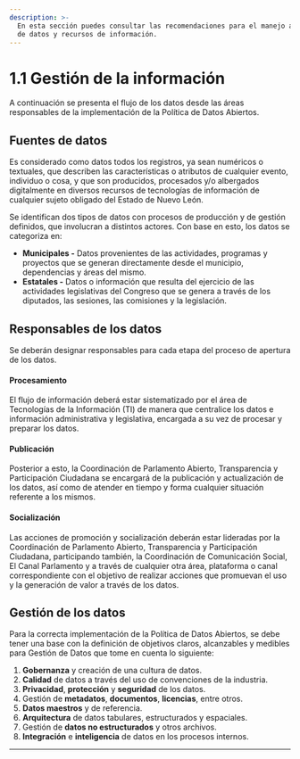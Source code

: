 ```yaml
---
description: >-
  En esta sección puedes consultar las recomendaciones para el manejo adecuado
  de datos y recursos de información.
---
```


# 1.1 Gestión de la información

A continuación se presenta el flujo de los datos desde las áreas responsables de la implementación de la Política de Datos Abiertos.

## Fuentes de datos

Es considerado como datos todos los registros, ya sean numéricos o textuales, que describen las características o atributos de cualquier evento, individuo o cosa, y que son producidos, procesados y/o albergados digitalmente en diversos recursos de tecnologías de información de cualquier sujeto obligado del Estado de Nuevo León.

Se identifican dos tipos de datos con procesos de producción y de gestión definidos, que involucran a distintos actores. Con base en esto, los datos se categoriza en:

* **Municipales -** Datos provenientes de las actividades, programas y proyectos que se generan directamente desde el municipio, dependencias y áreas del mismo.
* **Estatales -** Datos o información que resulta del ejercicio de las actividades legislativas del Congreso que se genera a través de los diputados, las sesiones, las comisiones y la legislación.

## **Responsables de los datos**

Se deberán designar responsables para cada etapa del proceso de apertura de los datos.

#### Procesamiento

El flujo de información deberá estar sistematizado por el área de Tecnologías de la Información (TI) de manera que centralice los datos e información administrativa y legislativa, encargada a su vez de procesar y preparar los datos.

#### Publicación

Posterior a esto, la Coordinación de Parlamento Abierto, Transparencia y Participación Ciudadana se encargará de la publicación y actualización de los datos, así como de atender en tiempo y forma cualquier situación referente a los mismos.

#### Socialización

Las acciones de promoción y socialización deberán estar lideradas por la Coordinación de Parlamento Abierto, Transparencia y Participación Ciudadana, participando también, la  Coordinación de Comunicación Social, El Canal Parlamento y a través de cualquier otra área, plataforma o canal correspondiente con el objetivo de realizar acciones que promuevan el uso y la generación de valor a través de los datos.

## **Gestión de los datos**

Para la correcta implementación de la Política de Datos Abiertos, se debe tener una base con la definición de objetivos claros, alcanzables y medibles para Gestión de Datos que tome en cuenta lo siguiente:

1. **Gobernanza** y creación de una cultura de datos.
2. **Calidad** de datos a través del uso de convenciones de la industria.
3. **Privacidad**, **protección** y **seguridad** de los datos.
4. Gestión de **metadatos**, **documentos**, **licencias**, entre otros.
5. **Datos maestros** y de referencia.
6. **Arquitectura** de datos tabulares, estructurados y espaciales.
7. Gestión de **datos no estructurados** y otros archivos.
8. **Integración** e **inteligencia** de datos en los procesos internos.

****





